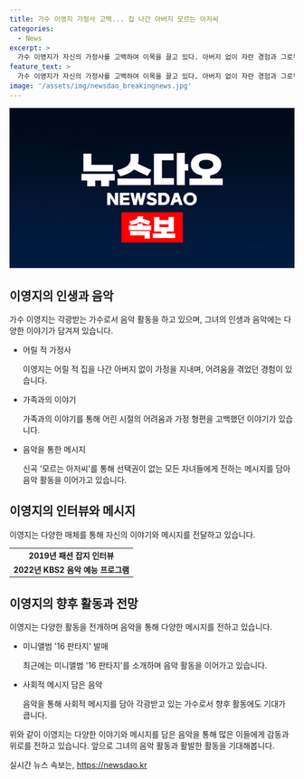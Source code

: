 ```yaml
---
title: 가수 이영지 가정사 고백... 집 나간 아버지 모르는 아저씨
categories:
  - News
excerpt: >
  가수 이영지가 자신의 가정사를 고백하여 이목을 끌고 있다. 아버지 없이 자란 경험과 그로부터 영향을 받아 만든 새 앨범 수록곡을 소개하며 가정 내부의 어려움과 행복을 노래한 이야기가 관심을 모으고 있다. 또한, 자신의 어려움을 극복하고 성공한 이야기를 통해 사람들에게 용기와 희망을 전하고 있다. 이는 가정 내 폭력과 어려움을 겪는 이들에게 위로와 용기를 줄 수 있는 긍정적인 메시지로 평가되고 있다. 최근 더 시즌즈에서 선보인 무대와 함께 전달한 메시지 또한 이목을 끄는 요소로 작용하고 있다.
feature_text: >
  가수 이영지가 자신의 가정사를 고백하여 이목을 끌고 있다. 아버지 없이 자란 경험과 그로부터 영향을 받아 만든 새 앨범 수록곡을 소개하며 가정 내부의 어려움과 행복을 노래한 이야기가 관심을 모으고 있다. 또한, 자신의 어려움을 극복하고 성공한 이야기를 통해 사람들에게 용기와 희망을 전하고 있다. 이는 가정 내 폭력과 어려움을 겪는 이들에게 위로와 용기를 줄 수 있는 긍정적인 메시지로 평가되고 있다. 최근 더 시즌즈에서 선보인 무대와 함께 전달한 메시지 또한 이목을 끄는 요소로 작용하고 있다.
image: '/assets/img/newsdao_breakingnews.jpg'
---
```


<p><img src="/assets/img/newsdao_breakingnews.jpg" alt="implanttips 속보" /></p>

<h2 data-ke-size="size26">이영지의 인생과 음악</h2>

<p data-ke-size="size16">가수 이영지는 각광받는 가수로서 음악 활동을 하고 있으며, 그녀의 인생과 음악에는 다양한 이야기가 담겨져 있습니다.</p>

<ul>
  <li>어릴 적 가정사</li>
  <p data-ke-size="size16">이영지는 어릴 적 집을 나간 아버지 없이 가정을 지내며, 어려움을 겪었던 경험이 있습니다.</p>
  <li>가족과의 이야기</li>
  <p data-ke-size="size16">가족과의 이야기를 통해 어린 시절의 어려움과 가정 형편을 고백했던 이야기가 있습니다.</p>
  <li>음악을 통한 메시지</li>
  <p data-ke-size="size16">신곡 '모르는 아저씨'를 통해 선택권이 없는 모든 자녀들에게 전하는 메시지를 담아 음악 활동을 이어가고 있습니다.</p>
</ul>

<h2 data-ke-size="size26">이영지의 인터뷰와 메시지</h2>

<p data-ke-size="size16">이영지는 다양한 매체를 통해 자신의 이야기와 메시지를 전달하고 있습니다.</p>

<table>
  <tr>
    <td style="text-align: center; height: 17px;"><b>2019년 패션 잡지 인터뷰</b></td>
  </tr>
  <tr>
    <td style="text-align: center; height: 17px;"><b>2022년 KBS2 음악 예능 프로그램</b></td>
  </tr>
</table>

<h2 data-ke-size="size26">이영지의 향후 활동과 전망</h2>

<p data-ke-size="size16">이영지는 다양한 활동을 전개하며 음악을 통해 다양한 메시지를 전하고 있습니다.</p>

<ul>
  <li>미니앨범 '16 판타지' 발매</li>
  <p data-ke-size="size16">최근에는 미니앨범 '16 판타지'를 소개하며 음악 활동을 이어가고 있습니다.</p>
  <li>사회적 메시지 담은 음악</li>
  <p data-ke-size="size16">음악을 통해 사회적 메시지를 담아 각광받고 있는 가수로서 향후 활동에도 기대가 큽니다.</p>
</ul>

<p data-ke-size="size16">위와 같이 이영지는 다양한 이야기와 메시지를 담은 음악을 통해 많은 이들에게 감동과 위로를 전하고 있습니다. 앞으로 그녀의 음악 활동과 활발한 활동을 기대해봅니다.</p>
실시간 뉴스 속보는, <a href="https://newsdao.kr" rel="dofollow">https://newsdao.kr</a>


